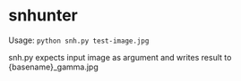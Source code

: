 # snhunter
Usage: `python snh.py test-image.jpg`

snh.py expects input image as argument and writes result to {basename}_gamma.jpg
